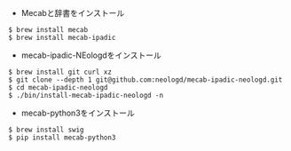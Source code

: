 - Mecabと辞書をインストール
```
$ brew install mecab
$ brew install mecab-ipadic
```

- mecab-ipadic-NEologdをインストール
```
$ brew install git curl xz
$ git clone --depth 1 git@github.com:neologd/mecab-ipadic-neologd.git
$ cd mecab-ipadic-neologd
$ ./bin/install-mecab-ipadic-neologd -n
```

- mecab-python3をインストール
```
$ brew install swig
$ pip install mecab-python3
```
